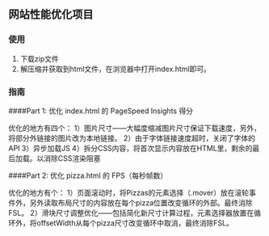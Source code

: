 ## 网站性能优化项目

### 使用

1. 下载zip文件
2. 解压缩并获取到html文件，在浏览器中打开index.html即可。

### 指南

####Part 1: 优化 index.html 的 PageSpeed Insights 得分

优化的地方有四个：
1）图片尺寸——大幅度缩减图片尺寸保证下载速度，另外，将部分外链接的图片改为本地链接。
2）由于字体链接速度超时，关闭了字体的API
3）异步加载JS
4）拆分CSS内容，将首次显示内容放在HTML里，剩余的最后加载。以消除CSS渲染阻塞

####Part 2: 优化 pizza.html 的 FPS（每秒帧数）

优化的地方有个：
1）页面滚动时，将Pizzas的元素选择（.mover）放在滚轮事件外，另外读取布局尺寸的内容放在每个pizza位置改变循环的外部。最终消除FSL。
2）滑块尺寸调整优化——包括简化新尺寸计算过程，元素选择器放置在循环外，将offsetWidth从每个pizza尺寸改变循环中取消，最终消除FSL。
